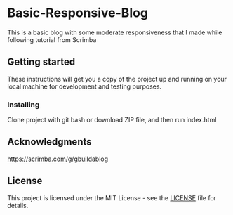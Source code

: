# Basic-Responsive-Blog

This is a basic blog with some moderate responsiveness that I made while following tutorial from Scrimba

## Getting started

These instructions will get you a copy of the project up and running on your local machine for development and testing purposes.

### Installing

Clone project with git bash or download ZIP file, and then run index.html

## Acknowledgments

https://scrimba.com/g/gbuildablog

## License

This project is licensed under the MIT License - see the [LICENSE](LICENSE) file for details.

